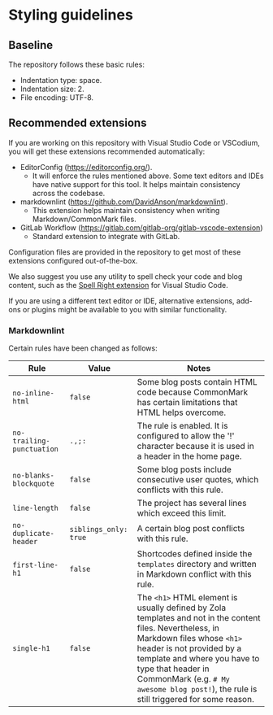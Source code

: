 <!--
SPDX-FileCopyrightText: 2023 Javier Pérez

SPDX-License-Identifier: Apache-2.0
-->

# Styling guidelines

## Baseline

The repository follows these basic rules:

- Indentation type: space.
- Indentation size: 2.
- File encoding: UTF-8.

## Recommended extensions

If you are working on this repository with Visual Studio Code or VSCodium,
you will get these extensions recommended automatically:

- EditorConfig (<https://editorconfig.org/>).
  - It will enforce the rules mentioned above. Some text editors and IDEs have native support for this tool. It helps maintain consistency across the codebase.
- markdownlint (<https://github.com/DavidAnson/markdownlint>).
  - This extension helps maintain consistency when writing Markdown/CommonMark files.
- GitLab Workflow (<https://gitlab.com/gitlab-org/gitlab-vscode-extension>)
  - Standard extension to integrate with GitLab.

Configuration files are provided in the repository to get most of these extensions configured out-of-the-box.

We also suggest you use any utility to spell check your code and blog content, such as the [Spell Right extension](https://github.com/bartosz-antosik/vscode-spellright) for Visual Studio Code.

If you are using a different text editor or IDE, alternative extensions, add-ons or plugins might be available to you with similar functionality.

### Markdownlint

Certain rules have been changed as follows:

| Rule | Value | Notes |
| --- | --- | --- |
| `no-inline-html` | `false` | Some blog posts contain HTML code because CommonMark has certain limitations that HTML helps overcome. |
| `no-trailing-punctuation` | `.,;:` | The rule is enabled. It is configured to allow the '!' character because it is used in a header in the home page. |
| `no-blanks-blockquote` | `false` | Some blog posts include consecutive user quotes, which conflicts with this rule. |
| `line-length` | `false` | The project has several lines which exceed this limit. |
| `no-duplicate-header` | `siblings_only: true` | A certain blog post conflicts with this rule. |
| `first-line-h1` | `false` | Shortcodes defined inside the `templates` directory and written in Markdown conflict with this rule. |
| `single-h1` | `false` | The `<h1>` HTML element is usually defined by Zola templates and not in the content files. Nevertheless, in Markdown files whose `<h1>` header is not provided by a template and where you have to type that header in CommonMark (e.g. `# My awesome blog post!`), the rule is still triggered for some reason. |
